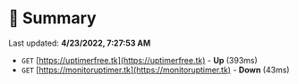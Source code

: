 # 📖 Summary
Last updated: **4/23/2022, 7:27:53 AM**

- `GET` [https://uptimerfree.tk](https://uptimerfree.tk) - **Up** (393ms)
- `GET` [https://monitoruptimer.tk](https://monitoruptimer.tk) - **Down** (43ms)
